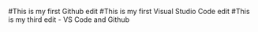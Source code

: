 #This is my first Github edit
#This is my first Visual Studio Code edit
#This is my third edit - VS Code and Github